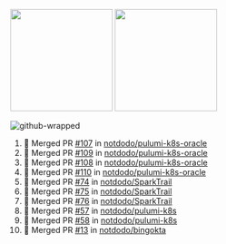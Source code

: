 <a href="https://github.com/notdodo"><img src="https://github-readme-stats.vercel.app/api?username=notdodo&count_private=true&theme=dark" height="180" /></a> <a href="https://github.com/notdodo"><img src="https://github-readme-stats.vercel.app/api/top-langs/?username=notdodo&langs_count=8&theme=dark&hide=tex,java,html,css&layout=compact" height="180" /></a>

![github-wrapped](https://github.com/notdodo/notdodo/assets/6991986/fb310ed4-7b6b-48dd-a447-4c85e6000edb)

<!--START_SECTION:activity-->
1. 🎉 Merged PR [#107](https://github.com/notdodo/pulumi-k8s-oracle/pull/107) in [notdodo/pulumi-k8s-oracle](https://github.com/notdodo/pulumi-k8s-oracle)
2. 🎉 Merged PR [#109](https://github.com/notdodo/pulumi-k8s-oracle/pull/109) in [notdodo/pulumi-k8s-oracle](https://github.com/notdodo/pulumi-k8s-oracle)
3. 🎉 Merged PR [#108](https://github.com/notdodo/pulumi-k8s-oracle/pull/108) in [notdodo/pulumi-k8s-oracle](https://github.com/notdodo/pulumi-k8s-oracle)
4. 🎉 Merged PR [#110](https://github.com/notdodo/pulumi-k8s-oracle/pull/110) in [notdodo/pulumi-k8s-oracle](https://github.com/notdodo/pulumi-k8s-oracle)
5. 🎉 Merged PR [#74](https://github.com/notdodo/SparkTrail/pull/74) in [notdodo/SparkTrail](https://github.com/notdodo/SparkTrail)
6. 🎉 Merged PR [#75](https://github.com/notdodo/SparkTrail/pull/75) in [notdodo/SparkTrail](https://github.com/notdodo/SparkTrail)
7. 🎉 Merged PR [#76](https://github.com/notdodo/SparkTrail/pull/76) in [notdodo/SparkTrail](https://github.com/notdodo/SparkTrail)
8. 🎉 Merged PR [#57](https://github.com/notdodo/pulumi-k8s/pull/57) in [notdodo/pulumi-k8s](https://github.com/notdodo/pulumi-k8s)
9. 🎉 Merged PR [#58](https://github.com/notdodo/pulumi-k8s/pull/58) in [notdodo/pulumi-k8s](https://github.com/notdodo/pulumi-k8s)
10. 🎉 Merged PR [#13](https://github.com/notdodo/bingokta/pull/13) in [notdodo/bingokta](https://github.com/notdodo/bingokta)
<!--END_SECTION:activity-->
